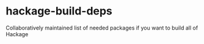 hackage-build-deps
==================

Collaboratively maintained list of needed packages if you want to build all of Hackage

